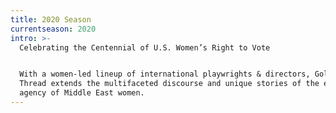 ```yaml
---
title: 2020 Season
currentseason: 2020
intro: >-
  Celebrating the Centennial of U.S. Women’s Right to Vote


  With a women-led lineup of international playwrights & directors, Golden
  Thread extends the multifaceted discourse and unique stories of the evolving
  agency of Middle East women.
---
```


